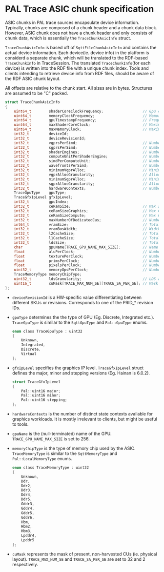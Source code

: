 PAL Trace ASIC chunk specification
=========================

ASIC chunks in PAL trace sources encapsulate device information. Typically, chunks are composed of a chunk header and a chunk data block. However, ASIC chunk does not have a chunk header and only consists of chunk data, which is essentially the `TraceChunkAsicInfo` struct.

`TraceChunkAsicInfo` is based off of `SqttFileChunkAsicInfo` and contains the actual device information. Each device(ie. device info) in the platform is considerd a separate chunk, which will be translated to the RDF-based `TraceChunkInfo` in TraceSession. The translated `TraceChunkInfo`(for each device) is written into the RDF file with a unique chunk index. Tools and clients intending to retrieve device info from RDF files, should be aware of the RDF ASIC chunk layout.

All offsets are relative to the chunk start. All sizes are in bytes. Structures are assumed to be "C" packed.

```c
struct TraceChunkAsicInfo
{
    uint64_t        shaderCoreClockFrequency;                  // Gpu core clock frequency in Hz
    uint64_t        memoryClockFrequency;                      // Memory clock frequency in Hz
    uint64_t        gpuTimestampFrequency;                     // Frequency of the gpu timestamp clock in Hz
    uint64_t        maxShaderCoreClock;                        // Maximum shader core clock frequency in Hz
    uint64_t        maxMemoryClock;                            // Maximum memory clock frequency in Hz
    int32_t         deviceId;
    int32_t         deviceRevisionId;
    int32_t         vgprsPerSimd;                              // Number of VGPRs per SIMD
    int32_t         sgprsPerSimd;                              // Number of SGPRs per SIMD
    int32_t         shaderEngines;                             // Number of shader engines
    int32_t         computeUnitPerShaderEngine;                // Number of compute units per shader engine
    int32_t         simdPerComputeUnit;                        // Number of SIMDs per compute unit
    int32_t         wavefrontsPerSimd;                         // Number of wavefronts per SIMD
    int32_t         minimumVgprAlloc;                          // Minimum number of VGPRs per wavefront
    int32_t         vgprAllocGranularity;                      // Allocation granularity of VGPRs
    int32_t         minimumSgprAlloc;                          // Minimum number of SGPRs per wavefront
    int32_t         sgprAllocGranularity;                      // Allocation granularity of SGPRs
    int32_t         hardwareContexts;                          // Number of hardware contexts
    TraceGpuType    gpuType;
    TraceGfxIpLevel gfxIpLevel;
    int32_t         gpuIndex;
    int32_t         ceRamSize;                                 // Max size in bytes of CE RAM space available
    int32_t         ceRamSizeGraphics;                         // Max CE RAM size available to graphics engine in bytes
    int32_t         ceRamSizeCompute;                          // Max CE RAM size available to Compute engine in bytes
    int32_t         maxNumberOfDedicatedCus;                   // Number of CUs dedicated to real time audio queue
    int64_t         vramSize;                                  // Total number of bytes to VRAM
    int32_t         vramBusWidth;                              // Width of the bus to VRAM
    int32_t         l2CacheSize;                               // Total number of bytes in L2 Cache
    int32_t         l1CacheSize;                               // Total number of L1 cache bytes per CU
    int32_t         ldsSize;                                   // Total number of LDS bytes per CU
    char            gpuName[TRACE_GPU_NAME_MAX_SIZE];          // Name of the GPU, padded to 256 bytes
    float           aluPerClock;                               // Number of ALUs per clock
    float           texturePerClock;                           // Number of texture per clock
    float           primsPerClock;                             // Number of primitives per clock
    float           pixelsPerClock;                            // Number of pixels per clock
    uint32_t        memoryOpsPerClock;                         // Number of memory operations per memory clock cycle
    TraceMemoryType memoryChipType;
    uint32_t        ldsGranularity;                            // LDS allocation granularity expressed in bytes
    uint16_t        cuMask[TRACE_MAX_NUM_SE][TRACE_SA_PER_SE]; // Mask of present, non-harvested CUs (physical layout)
};
```

* `deviceRevisionId` is a HW-specific value differentiating between different SKUs or revisions.  Corresponds to one of the PRID_* revision IDs.
* `gpuType` determines the the type of GPU (Eg. Discrete, Integrated etc.). `TraceGpuType` is similar to the `SqttGpuType` and `Pal::GpuType` enums.

    ```c
    enum class TraceGpuType : uint32
    {
        Unknown,
        Integrated,
        Discrete,
        Virtual
    };
    ```
* `gfxIpLevel` specifies the graphics IP level. `TraceGfxIpLevel` struct defines the major, minor and stepping versions (Eg. Hainan is 6.0.2).

    ```c
    struct TraceGfxIpLevel
    {
        Pal::uint16 major;
        Pal::uint16 minor;
        Pal::uint16 stepping;
    };
    ```
* `hardwareContexts` is the number of distinct state contexts available for graphics workloads. It is mostly irrelevant to clients, but might be useful to tools.
* `gpuName` is the (null-terminated) name of the GPU. `TRACE_GPU_NAME_MAX_SIZE` is set to 256.
* `memoryChipType` is the type of memory chip used by the ASIC. `TraceMemoryType` is similar to the `SqttMemoryType` and `Pal::LocalMemoryType` enums.

    ```c
    enum class TraceMemoryType : uint32
    {
        Unknown,
        Ddr,
        Ddr2,
        Ddr3,
        Ddr4,
        Ddr5,
        Gddr3,
        Gddr4,
        Gddr5,
        Gddr6,
        Hbm,
        Hbm2,
        Hbm3,
        Lpddr4,
        Lpddr5
    };
* `cuMask` represents the mask of present, non-harvested CUs (ie. physical layout). `TRACE_MAX_NUM_SE` and `TRACE_SA_PER_SE` are set to 32 and 2 respectively.